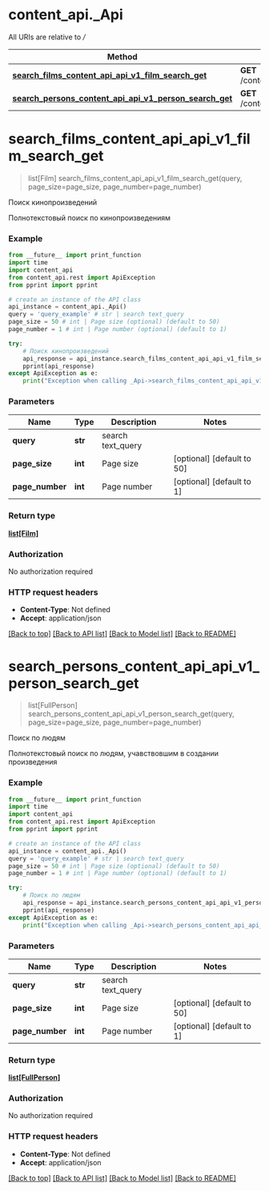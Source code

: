 # content_api._Api

All URIs are relative to */*

Method | HTTP request | Description
------------- | ------------- | -------------
[**search_films_content_api_api_v1_film_search_get**](_Api.md#search_films_content_api_api_v1_film_search_get) | **GET** /content_api/api/v1/film/search/ | Поиск кинопроизведений
[**search_persons_content_api_api_v1_person_search_get**](_Api.md#search_persons_content_api_api_v1_person_search_get) | **GET** /content_api/api/v1/person/search/ | Поиск по людям

# **search_films_content_api_api_v1_film_search_get**
> list[Film] search_films_content_api_api_v1_film_search_get(query, page_size=page_size, page_number=page_number)

Поиск кинопроизведений

Полнотекстовый поиск по кинопроизведениям

### Example
```python
from __future__ import print_function
import time
import content_api
from content_api.rest import ApiException
from pprint import pprint

# create an instance of the API class
api_instance = content_api._Api()
query = 'query_example' # str | search text_query
page_size = 50 # int | Page size (optional) (default to 50)
page_number = 1 # int | Page number (optional) (default to 1)

try:
    # Поиск кинопроизведений
    api_response = api_instance.search_films_content_api_api_v1_film_search_get(query, page_size=page_size, page_number=page_number)
    pprint(api_response)
except ApiException as e:
    print("Exception when calling _Api->search_films_content_api_api_v1_film_search_get: %s\n" % e)
```

### Parameters

Name | Type | Description  | Notes
------------- | ------------- | ------------- | -------------
 **query** | **str**| search text_query | 
 **page_size** | **int**| Page size | [optional] [default to 50]
 **page_number** | **int**| Page number | [optional] [default to 1]

### Return type

[**list[Film]**](Film.md)

### Authorization

No authorization required

### HTTP request headers

 - **Content-Type**: Not defined
 - **Accept**: application/json

[[Back to top]](#) [[Back to API list]](../README.md#documentation-for-api-endpoints) [[Back to Model list]](../README.md#documentation-for-models) [[Back to README]](../README.md)

# **search_persons_content_api_api_v1_person_search_get**
> list[FullPerson] search_persons_content_api_api_v1_person_search_get(query, page_size=page_size, page_number=page_number)

Поиск по людям

Полнотекстовый поиск по людям, учавствовшим в создании произведения

### Example
```python
from __future__ import print_function
import time
import content_api
from content_api.rest import ApiException
from pprint import pprint

# create an instance of the API class
api_instance = content_api._Api()
query = 'query_example' # str | search text_query
page_size = 50 # int | Page size (optional) (default to 50)
page_number = 1 # int | Page number (optional) (default to 1)

try:
    # Поиск по людям
    api_response = api_instance.search_persons_content_api_api_v1_person_search_get(query, page_size=page_size, page_number=page_number)
    pprint(api_response)
except ApiException as e:
    print("Exception when calling _Api->search_persons_content_api_api_v1_person_search_get: %s\n" % e)
```

### Parameters

Name | Type | Description  | Notes
------------- | ------------- | ------------- | -------------
 **query** | **str**| search text_query | 
 **page_size** | **int**| Page size | [optional] [default to 50]
 **page_number** | **int**| Page number | [optional] [default to 1]

### Return type

[**list[FullPerson]**](FullPerson.md)

### Authorization

No authorization required

### HTTP request headers

 - **Content-Type**: Not defined
 - **Accept**: application/json

[[Back to top]](#) [[Back to API list]](../README.md#documentation-for-api-endpoints) [[Back to Model list]](../README.md#documentation-for-models) [[Back to README]](../README.md)


